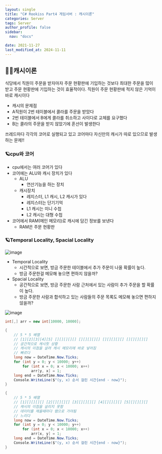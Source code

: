 ```yaml
---
layout: single
title: "C# Rookiss Part4 게임서버 : 캐시이론"
categories: Server
tags: Server
author_profile: false
sidebar:
  nav: "docs"

date: 2021-11-27
last_modified_at: 2024-11-11
---
```


## 🙇‍♀️캐시이론

식당에서 직원이 주문을 받자마자 주문 현황판에 기입하는 것보다 최대한 주문을 많이 받고 주문 현황판에 기입하는 것이 효율적이다.
직원이 주문 현황판에 적지 않은 기억이 바로 캐시이다

* 캐시의 문제점
* A직원이 2번 테이블에서 콜라를 주문을 받았다
* 2번 테이블에서 B에게 콜라를 취소하고 사이다로 교체를 요구했다
* B는 콜라의 주문을 받지 않았기에 혼선이 발생한다

쓰레드마다 각각의 코어로 실행되고 있고 코어마다 자신만의 캐시가 따로 있으므로 발생하는 문제!!


### 🪐cpu와 코어

* cpu에서는 여러 코어가 있다
* 코어에는 ALU와 캐시 장치가 있다
  * ALU
    * 연산기능을 하는 장치
  * 캐시장치
    * 레지스터, L1 캐시, L2 캐시가 있다
    * 레지스터는 단기기억
    * L1 캐시는 미니 수첩
    * L2 캐시는 대형 수첩
* 코어에서 RAM(메인 메모리)로 캐시에 담긴 정보를 보낸다
  * RAM은 주문 현황판


### 🪐Temporal Locality, Spacial Locality

![image](https://github.com/user-attachments/assets/15a13fff-e96d-4a98-b7f7-47a95478c3d8)  

* Temporal Locality
  * 시간적으로 보면, 방금 주문한 테이블에서 추가 주문이 나올 확률이 높다.
  * 방금 주문한걸 메모해 놓으면 편하지 않을까?
* Spacial Locality
  * 공간적으로 보면, 방금 주문한 사람 근처에서 있는 사람이 추가 주문을 할 확률이 높다.
  * 방금 주문한 사람과 합석하고 있는 사람들의 주문 목록도 메모해 놓으면 편하지 않을까?  


![image](https://github.com/user-attachments/assets/3788ded4-7289-4e72-ad4a-44d50de3ab5f)  



```cs
int[,] arr = new int[10000, 10000];

{
    // 5 * 5 배열
    // [1][2][3][4][5] [][][][][] [][][][][] [][][][][] [][][][][]
    // 공간적으로 캐시힛 상황
    // 캐시의 이점을 살려 캐시 메모리에 바로 넣어짐
    // 빠르다
    long now = DateTime.Now.Ticks;
    for (int y = 0; y < 10000; y++)
        for (int x = 0; x < 10000; x++)
            arr[y, x] = 1;
    long end = DateTime.Now.Ticks;
    Console.WriteLine($"(y, x) 순서 걸린 시간{end - now}");
}

{
    // 5 * 5 배열
    // [1][][][][] [2][][][][] [3][][][][] [4][][][][] [5][][][][]
    // 캐시의 이점을 살리지 못함
    // 데이터를 채울때마다 램으로 가야됨
    // 느리다
    long now = DateTime.Now.Ticks;
    for (int y = 0; y < 10000; y++)
        for (int x = 0; x < 10000; x++)
            arr[x, y] = 1;
    long end = DateTime.Now.Ticks;
    Console.WriteLine($"(y, x) 순서 걸린 시간{end - now}");
}
```


